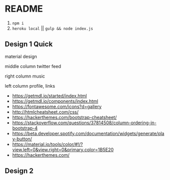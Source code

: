 # README

1. `npm i`
1. `heroku local` || `gulp && node index.js`

## Design 1 Quick
material design

middle column twitter feed

right column music

left column profile, links

* https://getmdl.io/started/index.html
* https://getmdl.io/components/index.html
* https://fontawesome.com/icons?d=gallery
* http://htmlcheatsheet.com/css/
* https://hackerthemes.com/bootstrap-cheatsheet/
* https://stackoverflow.com/questions/37814508/column-ordering-in-bootstrap-4
* https://beta.developer.spotify.com/documentation/widgets/generate/play-button/
* https://material.io/tools/color/#!/?view.left=0&view.right=0&primary.color=1B5E20
* https://hackerthemes.com/

## Design 2
